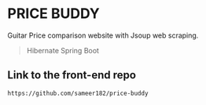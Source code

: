 # PRICE BUDDY

Guitar Price comparison website with Jsoup web scraping.
> Hibernate
> Spring Boot

## Link to the front-end repo
```
https://github.com/sameer182/price-buddy
```
